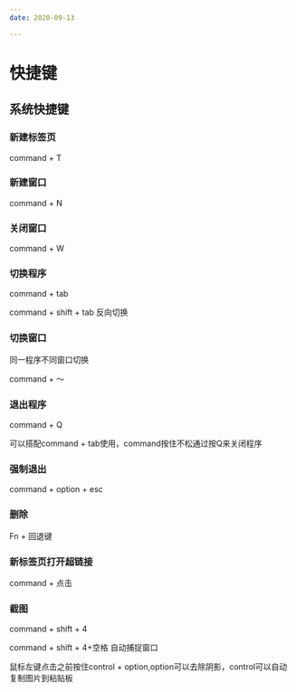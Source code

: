 ```yaml
---
date: 2020-09-13

---
```

# 快捷键

## 系统快捷键

### 新建标签页

command + T

### 新建窗口

command + N

### 关闭窗口

command + W

### 切换程序

command + tab

command + shift + tab 反向切换

### 切换窗口

同一程序不同窗口切换

command + ～ 

### 退出程序

command + Q

可以搭配command + tab使用，command按住不松通过按Q来关闭程序


### 强制退出

command + option + esc


### 删除

Fn + 回退键     

### 新标签页打开超链接

command + 点击

### 截图

command + shift + 4 

command + shift + 4+空格 自动捕捉窗口

鼠标左键点击之前按住control + option,option可以去除阴影，control可以自动复制图片到粘贴板